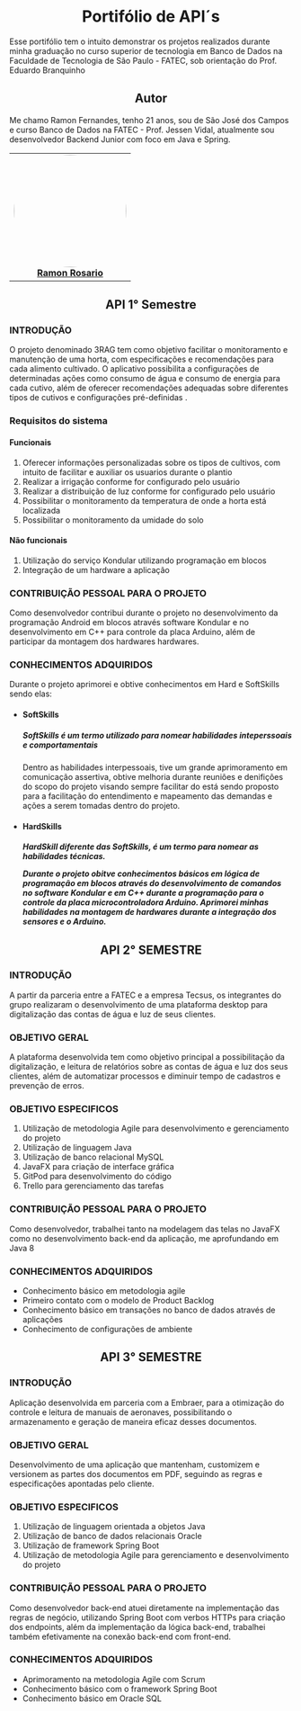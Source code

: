 <h1 align="center">Portifólio de API´s</h1>

<p>
  Esse portifólio tem o intuito demonstrar os projetos realizados durante minha graduação no curso superior de tecnologia em Banco de Dados na Faculdade de Tecnologia de São Paulo - FATEC, sob orientação do Prof. Eduardo Branquinho   
</p>

  <h2 align="center"> Autor </h2>
  <p> Me chamo Ramon Fernandes, tenho 21 anos, sou de São José dos Campos e curso Banco de Dados na FATEC - Prof. Jessen Vidal, atualmente sou desenvolvedor Backend Junior com foco em Java e Spring. 
  <table align="center">
   <tr>
    <td align="center"><a href="https://www.linkedin.com/in/rosariorf/"><img style="border-radius: 50%;" src="https://media-exp1.licdn.com/dms/image/C5603AQH3yT2WyYhfTw/profile-displayphoto-shrink_200_200/0/1621870382930?e=1658361600&v=beta&t=EUW9MZlO8DhQ3ZXz4JUeVyAIk7h94f7WPuV6OSqJdQ0" width="200px;" alt=""/><br/><b>Ramon Rosario</b></a>
      <br/>
     </td>
   </tr>
  </table>

<h2 align="center"> API 1° Semestre </h2>
<h3> INTRODUÇÃO </h3>
<p>O projeto denominado 3RAG tem como objetivo facilitar o monitoramento e manutenção de uma horta, com especificações e recomendações para cada alimento cultivado. O aplicativo possibilita a configurações de determinadas ações como consumo de água e consumo de energia para cada cutivo, além de oferecer recomendações adequadas sobre diferentes tipos de cutivos e configurações pré-definidas   .</p>

<h3> Requisitos do sistema </h3>
<h4> Funcionais </h4>
<ol>
  <li>Oferecer informações personalizadas sobre os tipos de cultivos, com intuito de facilitar e auxiliar os usuarios durante o plantio</li>
  <li>Realizar a irrigação conforme for configurado pelo usuário</li> 
  <li>Realizar a distribuição de luz conforme for configurado pelo usuário</li> 
  <li>Possibilitar o monitoramento da temperatura de onde a horta está localizada</li>
  <li>Possibilitar o monitoramento da umidade do solo</li>
</ol> 

<h4> Não funcionais </h4>
<ol>
  <li> Utilização do serviço Kondular utilizando programação em blocos</li>
  <li> Integração de um hardware a aplicação </li> 
</ol>

<h3> CONTRIBUIÇÃO PESSOAL PARA O PROJETO </h3>
<p>Como desenvolvedor contribui durante o projeto no desenvolvimento da programação Android em blocos através software Kondular e no desenvolvimento em C++ para controle da placa Arduino, além de participar da montagem dos hardwares hardwares.</p>

<h3> CONHECIMENTOS ADQUIRIDOS </h3> 
<p> Durante o projeto aprimorei e obtive conhecimentos em Hard e SoftSkills sendo elas:
<ul>
  <li><h4> SoftSkills </h4>
<h5> SoftSkills é um termo utilizado para nomear habilidades inteperssoais e comportamentais </h5>
<p> Dentro as habilidades interpessoais, tive um grande aprimoramento em comunicação assertiva, obtive melhoria durante reuniões e denifições do scopo do projeto visando sempre facilitar do está sendo proposto para a facilitação do entendimento e mapeamento das demandas e ações a serem tomadas dentro do projeto. 
</li>
  <li><h4> HardSkills </h4>
<h5> HardSkill diferente das SoftSkills, é um termo para nomear as habilidades técnicas. 
<p> Durante o projeto obitve conhecimentos básicos em lógica de programação em blocos através do desenvolvimento de comandos no software Kondular e em C++ durante a programação para o controle da placa microcontroladora Arduino. Aprimorei minhas habilidades na montagem de hardwares durante a integração dos sensores e o Arduino.
  </li>
 </ul> 

<h2 align="center">API 2° SEMESTRE </h2>
<h3> INTRODUÇÃO </h3>
<p>A partir da parceria entre a FATEC e a empresa Tecsus, os integrantes do grupo realizaram o desenvolvimento de uma plataforma desktop para digitalização das contas de água e luz de seus clientes.</p>


<h3> OBJETIVO GERAL </h3>
<p>A plataforma desenvolvida tem como objetivo principal a possibilitação da digitalização, e leitura de relatórios sobre as contas de água e luz dos seus clientes, além de automatizar processos e diminuir tempo de cadastros e prevenção de erros.</p>

<h3> OBJETIVO ESPECIFICOS </h3>
<ol>
  <li> Utilização de metodologia Agile para desenvolvimento e gerenciamento do projeto</li>
  <li> Utilização de linguagem Java</li>
  <li> Utilização de banco relacional MySQL</li>
  <li> JavaFX para criação de interface gráfica</li> 
  <li> GitPod para desenvolvimento do código</li> 
  <li> Trello para gerenciamento das tarefas</li> 
</ol>

<h3> CONTRIBUIÇÃO PESSOAL PARA O PROJETO </h3>
<p>Como desenvolvedor, trabalhei tanto na modelagem das telas no JavaFX como no desenvolvimento back-end da aplicação, me aprofundando em Java 8</p>

<h3> CONHECIMENTOS ADQUIRIDOS </h3> 
<ul>
  <li>Conhecimento básico em metodologia agile</li>
  <li>Primeiro contato com o modelo de Product Backlog</li> 
  <li>Conhecimento básico em transações no banco de dados através de aplicações</li> 
  <li>Conhecimento de configurações de ambiente</li>
</ul>

<h2 align="center">API 3° SEMESTRE </h2>
<h3>INTRODUÇÃO</h3>
<p>Aplicação desenvolvida em parceria com a Embraer, para a otimização do controle e leitura de manuais de aeronaves, possibilitando o armazenamento e geração de maneira eficaz desses documentos.</p>

<h3> OBJETIVO GERAL </h3>
<p>Desenvolvimento de uma aplicação que mantenham, customizem e versionem as partes dos documentos em PDF, seguindo as regras e especificações apontadas pelo cliente.</p>

<h3> OBJETIVO ESPECIFICOS</h3>
<ol>
  <li> Utilização de linguagem orientada a objetos Java</li>
  <li> Utilização de banco de dados relacionais Oracle</li>
  <li> Utilização de framework Spring Boot</li>
  <li> Utilização de metodologia Agile para gerenciamento e desenvolvimento do projeto</li>
</ol>

<h3> CONTRIBUIÇÃO PESSOAL PARA O PROJETO </h3>
<p>Como desenvolvedor back-end atuei diretamente na implementação das regras de negócio, utilizando Spring Boot com verbos HTTPs para criação dos endpoints, além da implementação da lógica back-end, trabalhei também efetivamente na conexão back-end com front-end.</p>

<h3> CONHECIMENTOS ADQUIRIDOS</h3>
<ul>  
  <li>Aprimoramento na metodologia Agile com Scrum</li>
  <li>Conhecimento básico com o framework Spring Boot</li>
  <li>Conhecimento básico em Oracle SQL</li>
</ul>





